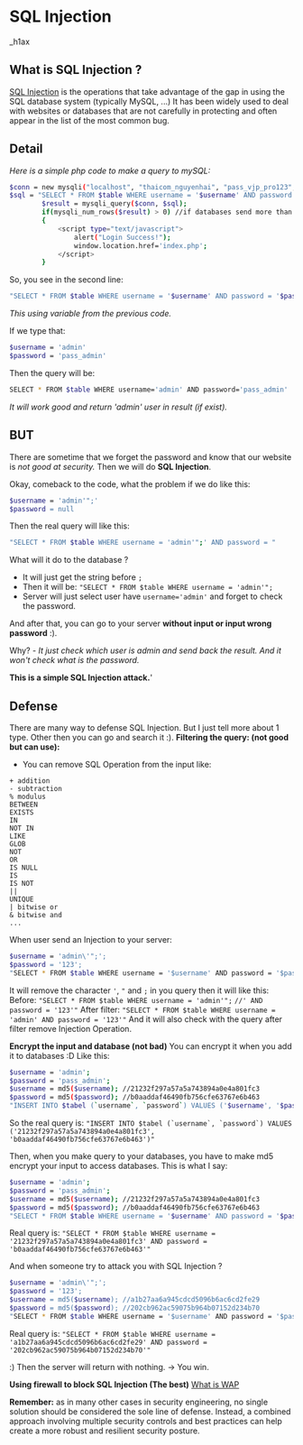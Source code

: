 # SQL Injection
_h1ax
## What is SQL Injection ?
[SQL Injection](https://en.wikipedia.org/wiki/SQL_injection) is the operations that take advantage of the gap in using the SQL database system (typically MySQL, ...)
It has been widely used to deal with websites or databases that are not carefully in protecting and often appear in the list of the most common bug.
## Detail
_Here is a simple php code to make a query to mySQL:_
```sh
$conn = new mysqli("localhost", "thaicom_nguyenhai", "pass_vjp_pro123", "thaicom_panel"); //this to call myPHPadmin to work with databases
$sql = "SELECT * FROM $table WHERE username = '$username' AND password = '$password'"; //this is code to make query to databases and it is a string.
        $result = mysqli_query($conn, $sql);     
        if(mysqli_num_rows($result) > 0) //if databases send more than 0 result > you in
        {
            <script type="text/javascript">
                alert("Login Success!");
                window.location.href='index.php';
            </script>
        }
```
So, you see in the second line: 
```sh
"SELECT * FROM $table WHERE username = '$username' AND password = '$password'"
```
_This using variable from the previous code._

If we type that: 
```sh
$username = 'admin'
$password = 'pass_admin'
```
Then the query will be: 
```sh
SELECT * FROM $table WHERE username='admin' AND password='pass_admin'
```
_It will work good and return 'admin' user in result (if exist)._
## BUT
There are sometime that we forget the password and know that our website is _not good at security._
Then we will do **SQL Injection**.

Okay, comeback to the code, what the problem if we do like this:
```sh
$username = 'admin'";'
$password = null
```
Then the real query will like this:
```sh
"SELECT * FROM $table WHERE username = 'admin'";' AND password = "
```
What will it do to the database ?
- It will just get the string before `;`
- Then it will be: `"SELECT * FROM $table WHERE username = 'admin'";`
- Server will just select user have `username='admin'` and forget to check the password.

And after that, you can go to your server **without input or input wrong password** :).

Why?
_- It just check which user is admin and send back the result. And it won't check what is the password._

**This is a simple SQL Injection attack.**'

## Defense
There are many way to defense SQL Injection. But I just tell more about 1 type. Other then you can go and search it :).
**Filtering the query: (not good but can use):**
- You can remove SQL Operation from the input like: 
```
+ addition
- subtraction
% modulus
BETWEEN
EXISTS
IN
NOT IN
LIKE
GLOB
NOT
OR
IS NULL
IS
IS NOT
||
UNIQUE
| bitwise or
& bitwise and
...
```
When user send an Injection to your server:
```sh
$username = 'admin\'";';
$password = '123';
"SELECT * FROM $table WHERE username = '$username' AND password = '$password'"
```
It will remove the character `'`, `"` and `;` in you query then it will like this:
Before:
``"SELECT * FROM $table WHERE username = 'admin'";`` `//' AND password = '123'"`
After filter:
``"SELECT * FROM $table WHERE username = 'admin' AND password = '123'"``
And it will also check with the query after filter remove Injection Operation.


**Encrypt the input and database (not bad)**
You can encrypt it when you add it to databases :D
Like this:
```sh
$username = 'admin';
$password = 'pass_admin';
$username = md5($username); //21232f297a57a5a743894a0e4a801fc3
$password = md5($password); //b0aaddaf46490fb756cfe63767e6b463
"INSERT INTO $tabel (`username`, `password`) VALUES ('$username', '$password')"
```
So the real query is:
``"INSERT INTO $tabel (`username`, `password`) VALUES ('21232f297a57a5a743894a0e4a801fc3', 'b0aaddaf46490fb756cfe63767e6b463')"``

Then, when you make query to your databases, you have to make md5 encrypt your input to access databases.
This is what I say:
```sh
$username = 'admin';
$password = 'pass_admin';
$username = md5($username); //21232f297a57a5a743894a0e4a801fc3
$password = md5($password); //b0aaddaf46490fb756cfe63767e6b463
"SELECT * FROM $table WHERE username = '$username' AND password = '$password'"
```
Real query is:
``"SELECT * FROM $table WHERE username = '21232f297a57a5a743894a0e4a801fc3' AND password = 'b0aaddaf46490fb756cfe63767e6b463'"``

And when someone try to attack you with SQL Injection ?
```sh
$username = 'admin\'";';
$password = '123';
$username = md5($username); //a1b27aa6a945cdcd5096b6ac6cd2fe29
$password = md5($password); //202cb962ac59075b964b07152d234b70
"SELECT * FROM $table WHERE username = '$username' AND password = '$password'"
```
Real query is:
``"SELECT * FROM $table WHERE username = 'a1b27aa6a945cdcd5096b6ac6cd2fe29' AND password = '202cb962ac59075b964b07152d234b70'"``

:) Then the server will return with nothing. -> You win.

**Using firewall to block SQL Injection (The best)**
[What is WAP](https://www.ptsecurity.com/ww-en/analytics/knowledge-base/how-to-prevent-sql-injection-attacks/)

**Remember:** as in many other cases in security engineering, no single solution should be considered the sole line of defense. Instead, a combined approach involving multiple security controls and best practices can help create a more robust and resilient security posture.
